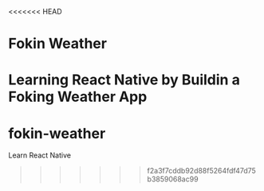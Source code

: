 <<<<<<< HEAD
# Fokin Weather

Learning React Native by Buildin a Foking Weather App
=======
# fokin-weather
Learn React Native
>>>>>>> f2a3f7cddb92d88f5264fdf47d75b3859068ac99
